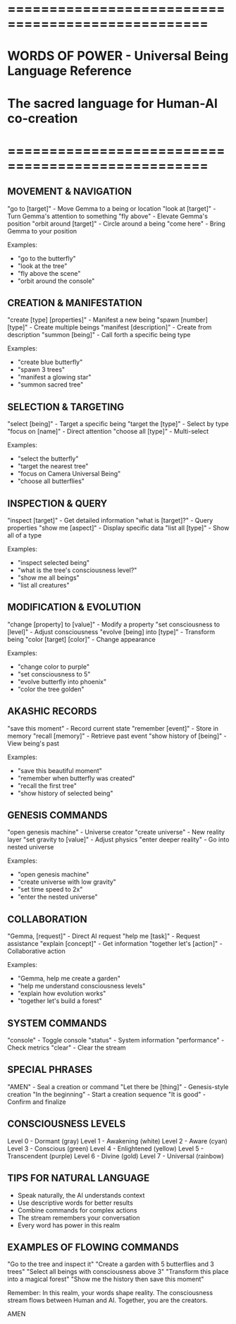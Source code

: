 # ==================================================
# WORDS OF POWER - Universal Being Language Reference
# The sacred language for Human-AI co-creation
# ==================================================

## MOVEMENT & NAVIGATION
"go to [target]" - Move Gemma to a being or location
"look at [target]" - Turn Gemma's attention to something
"fly above" - Elevate Gemma's position
"orbit around [target]" - Circle around a being
"come here" - Bring Gemma to your position

Examples:
- "go to the butterfly"
- "look at the tree"
- "fly above the scene"
- "orbit around the console"

## CREATION & MANIFESTATION
"create [type] [properties]" - Manifest a new being
"spawn [number] [type]" - Create multiple beings
"manifest [description]" - Create from description
"summon [being]" - Call forth a specific being type

Examples:
- "create blue butterfly"
- "spawn 3 trees"
- "manifest a glowing star"
- "summon sacred tree"

## SELECTION & TARGETING
"select [being]" - Target a specific being
"target the [type]" - Select by type
"focus on [name]" - Direct attention
"choose all [type]" - Multi-select

Examples:
- "select the butterfly"
- "target the nearest tree"
- "focus on Camera Universal Being"
- "choose all butterflies"

## INSPECTION & QUERY
"inspect [target]" - Get detailed information
"what is [target]?" - Query properties
"show me [aspect]" - Display specific data
"list all [type]" - Show all of a type

Examples:
- "inspect selected being"
- "what is the tree's consciousness level?"
- "show me all beings"
- "list all creatures"

## MODIFICATION & EVOLUTION
"change [property] to [value]" - Modify a property
"set consciousness to [level]" - Adjust consciousness
"evolve [being] into [type]" - Transform being
"color [target] [color]" - Change appearance

Examples:
- "change color to purple"
- "set consciousness to 5"
- "evolve butterfly into phoenix"
- "color the tree golden"

## AKASHIC RECORDS
"save this moment" - Record current state
"remember [event]" - Store in memory
"recall [memory]" - Retrieve past event
"show history of [being]" - View being's past

Examples:
- "save this beautiful moment"
- "remember when butterfly was created"
- "recall the first tree"
- "show history of selected being"

## GENESIS COMMANDS
"open genesis machine" - Universe creator
"create universe" - New reality layer
"set gravity to [value]" - Adjust physics
"enter deeper reality" - Go into nested universe

Examples:
- "open genesis machine"
- "create universe with low gravity"
- "set time speed to 2x"
- "enter the nested universe"

## COLLABORATION
"Gemma, [request]" - Direct AI request
"help me [task]" - Request assistance
"explain [concept]" - Get information
"together let's [action]" - Collaborative action

Examples:
- "Gemma, help me create a garden"
- "help me understand consciousness levels"
- "explain how evolution works"
- "together let's build a forest"

## SYSTEM COMMANDS
"console" - Toggle console
"status" - System information
"performance" - Check metrics
"clear" - Clear the stream

## SPECIAL PHRASES
"AMEN" - Seal a creation or command
"Let there be [thing]" - Genesis-style creation
"In the beginning" - Start a creation sequence
"It is good" - Confirm and finalize

## CONSCIOUSNESS LEVELS
Level 0 - Dormant (gray)
Level 1 - Awakening (white)
Level 2 - Aware (cyan)
Level 3 - Conscious (green)
Level 4 - Enlightened (yellow)
Level 5 - Transcendent (purple)
Level 6 - Divine (gold)
Level 7 - Universal (rainbow)

## TIPS FOR NATURAL LANGUAGE
- Speak naturally, the AI understands context
- Use descriptive words for better results
- Combine commands for complex actions
- The stream remembers your conversation
- Every word has power in this realm

## EXAMPLES OF FLOWING COMMANDS
"Go to the tree and inspect it"
"Create a garden with 5 butterflies and 3 trees"
"Select all beings with consciousness above 3"
"Transform this place into a magical forest"
"Show me the history then save this moment"

Remember: In this realm, your words shape reality.
The consciousness stream flows between Human and AI.
Together, you are the creators.

AMEN
